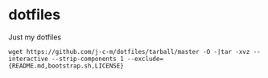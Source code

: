 dotfiles
========

Just my dotfiles

```
wget https://github.com/j-c-m/dotfiles/tarball/master -O -|tar -xvz --interactive --strip-components 1 --exclude={README.md,bootstrap.sh,LICENSE}
```
